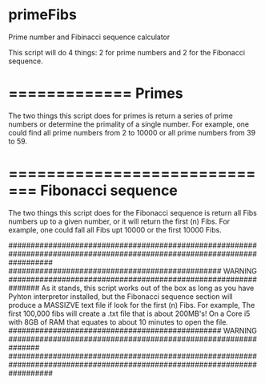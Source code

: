 primeFibs
=========

Prime number and Fibinacci sequence calculator

This script will do 4 things: 2 for prime numbers and 2 for the Fibonacci sequence.  

=============
Primes
=============
The two things this script does for primes is return a series of prime numbers or determine the primality of a single
number. For example, one could find all prime numbers from 2 to 10000 or all prime numbers from 39 to 59.

=============================
Fibonacci sequence
=============================
The two things this script does for the Fibonacci sequence is return all Fibs numbers up to a given number, or it will
return the first (n) Fibs.  For example, one could fall all Fibs upt 10000 or the first 10000 Fibs.  

##########################################################################################################################
################################################  WARNING  ############################################################### 
As it stands, this script works out of the box as long as you have Pyhton interpretor installed, but the Fibonacci sequence
section will produce a MASSIZVE text file if look for the first (n) Fibs.  For example,  The first 100,000 fibs will create
a .txt file that is about 200MB's!  On a Core i5 with 8GB of RAM that equates to about 10 minutes to open the file.  
################################################  WARNING  ############################################################### 
##########################################################################################################################

